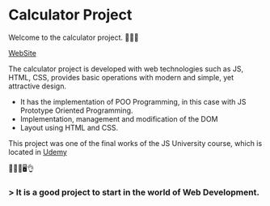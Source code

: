 # Calculator Project

Welcome to the calculator project. 🏴🏴🏴

[WebSite](https://sebasttiandaza.github.io/calculatorproject/)

The calculator project is developed with web technologies such as JS, HTML, CSS, provides basic operations with modern and simple, yet attractive design.

- It has the implementation of POO Programming, in this case with JS Prototype Oriented Programming.
- Implementation, management and modification of the DOM
- Layout using HTML and CSS.

This project was one of the final works of the JS University course, which is located in [Udemy](https://www.udemy.com/course/universidad-javascript-angular-react-vue-typescript-html-css-bootstrap/)

🏴🎶😎🖥️👌

### > __It is a good project to start in the world of Web Development.__